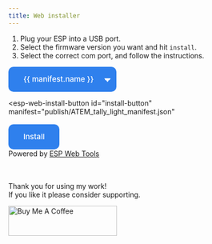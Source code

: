 ```yaml
---
title: Web installer
---
```

<script type="module" src="https://unpkg.com/esp-web-tools@9/dist/web/install-button.js?module"></script>
<style>
.install-button, select {
  background-color: #2f80ed;
  border-radius: 10px;
  border-style: none;
  color: #fff;
  font-family: Inter,-apple-system,system-ui,"Segoe UI",Helvetica,Arial,sans-serif;
  font-size: 15px;
  font-weight: 500;
  height: 50px;
  line-height: 1.5;
  outline: none;
  padding: 14px 30px;
  margin-top: 3px;
  transition: all .3s;
  user-select: none;
  cursor: pointer;
  overflow: hidden;
  text-wrap: nowrap;
}

.install-button:hover, select:hover {
  background-color: #1366d6;
  box-shadow: rgba(0, 0, 0, .05) 0 5px 30px, rgba(0, 0, 0, .05) 0 1px 4px;
  opacity: 1;
  transform: translateY(0);
  transition-duration: .35s;
}

.install-button:hover:after {
  opacity: .5;
}


select {
  padding-right: 45px;
  outline: 0;

  margin: 0;      
  -webkit-box-sizing: border-box;
  -moz-box-sizing: border-box;
  box-sizing: border-box;
  -webkit-appearance: none;
  -moz-appearance: none;

  background-image:
    linear-gradient(45deg, transparent 50%, #fff 50%),
    linear-gradient(135deg, #fff 50%, transparent 50%);
  background-position:
    calc(100% - 18px) calc(50% + 2px),
    calc(100% - 11px) calc(50% + 2px);
  background-size:
    7px 7px,
    7px 7px;
  background-repeat: no-repeat;
}

</style>

1. Plug your ESP into a USB port. 
2. Select the firmware version you want and hit `install`.
3. Select the correct com port, and follow the instructions.

<p>
<select id="manifests">
{% for manifest in site.data.manifests %}
  <option value="{{ manifest.path }}">{{ manifest.name }}</option>
{% endfor %}
</select>
</p>

<esp-web-install-button id="install-button"
  manifest="publish/ATEM_tally_light_manifest.json"
>
  <button class="install-button" slot="activate">Install</button>
</esp-web-install-button>
<br>
Powered by [ESP Web Tools](https://esphome.github.io/esp-web-tools/)

<script>
  var manifestSelect = document.getElementById("manifests")
  var installButton = document.getElementById("install-button")
  installButton.setAttribute("manifest", manifestSelect.value)

  manifestSelect.onchange = (e) => installButton.setAttribute("manifest", e.target.value)
</script>

<br>
<br>
Thank you for using my work!<br>
If you like it please consider supporting. 

<a href="https://www.buymeacoffee.com/aronhetlam" target="_blank"><img src="https://cdn.buymeacoffee.com/buttons/v2/default-yellow.png" alt="Buy Me A Coffee" style="height: 60px !important;width: 217px !important;" ></a>
